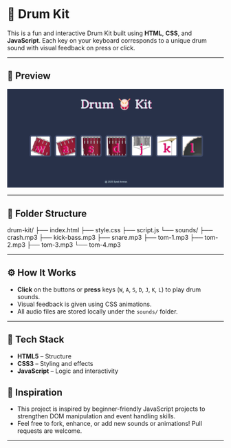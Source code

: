 # 🥁 Drum Kit

This is a fun and interactive Drum Kit built using **HTML**, **CSS**, and **JavaScript**. Each key on your keyboard corresponds to a unique drum sound with visual feedback on press or click. 

---

## 📸 Preview

![Drum Kit Screenshot](DRUM.png)

---

## 📁 Folder Structure
drum-kit/
├── index.html
├── style.css 
├── script.js 
└── sounds/ 
├── crash.mp3
├── kick-bass.mp3
├── snare.mp3
├── tom-1.mp3
├── tom-2.mp3
├── tom-3.mp3
└── tom-4.mp3

---

## ⚙️ How It Works

- **Click** on the buttons or **press** keys (`W`, `A`, `S`, `D`, `J`, `K`, `L`) to play drum sounds.
- Visual feedback is given using CSS animations.
- All audio files are stored locally under the `sounds/` folder.

---

## 🚀 Tech Stack

- **HTML5** – Structure
- **CSS3** – Styling and effects
- **JavaScript** – Logic and interactivity


## 🧠 Inspiration
- This project is inspired by beginner-friendly JavaScript projects to strengthen DOM manipulation and event handling skills.
- Feel free to fork, enhance, or add new sounds or animations! Pull requests are welcome.
---





